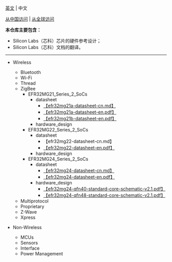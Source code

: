 [英文](./README.md) | 中文

[从中国访问](https://gitee.com/napoleon940911/Silicon_Labs_HW_Design_and_Docs_Translation) | [从全球访问](https://github.com/Napoleon940911/Silicon_Labs_HW_Design_and_Docs_Translation)

**本仓库主要包含：**
- Silicon Labs（芯科）芯片的硬件参考设计；
- Silicon Labs（芯科）文档的翻译。

---

- Wireless
	- Bluetooth
	- Wi-Fi
	- Thread
	- ZigBee
		- EFR32MG21_Series_2_SoCs
			- datasheet
				- [【efr32mg21a-datasheet-cn.md】](./Wireless/ZigBee/EFR32MG21_Series_2_SoCs/datasheet/efr32mg21a-datasheet-cn.md)
				- [【efr32mg21a-datasheet-en.pdf】](./Wireless/ZigBee/EFR32MG21_Series_2_SoCs/datasheet/efr32mg21a-datasheet-en.pdf)
				- [【efr32mg21b-datasheet-en.pdf】](./Wireless/ZigBee/EFR32MG21_Series_2_SoCs/datasheet/efr32mg21b-datasheet-en.pdf)
			- hardware_design
		- EFR32MG22_Series_2_SoCs
			- datasheet
				- 【efr32mg22-datasheet-cn.md】
				- [【efr32mg22-datasheet-en.pdf】](./Wireless/ZigBee/EFR32MG22_Series_2_SoCs/datasheet/efr32mg22-datasheet-en.pdf)
			- hardware_design
		- EFR32MG24_Series_2_SoCs
			- datasheet
				- [【efr32mg24-datasheet-cn.md】](./Wireless/ZigBee/EFR32MG24_Series_2_SoCs/datasheet/efr32mg24-datasheet-cn.md)
				- [【efr32mg24-datasheet-en.pdf】](./Wireless/ZigBee/EFR32MG24_Series_2_SoCs/datasheet/efr32mg24-datasheet-en.pdf)
			- hardware_design
				- [【efr32mg24-qfn40-standard-core-schematic-v2.1.pdf】](./Wireless/ZigBee/EFR32MG24_Series_2_SoCs/hardware_design/efr32mg24-qfn40-standard-core-schematic-v2.1.pdf)
				- [【efr32mg24-qfn48-standard-core-schematic-v2.1.pdf】](./Wireless/ZigBee/EFR32MG24_Series_2_SoCs/hardware_design/efr32mg24-qfn48-standard-core-schematic-v2.1.pdf)
	- Multiprotocol
	- Proprietary
	- Z-Wave
	- Xpress

- Non-Wireless
	- MCUs
	- Sensors
	- Interface
	- Power Management
